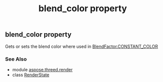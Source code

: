 ﻿---
title: blend_color property
second_title: Aspose.3D for Python via .NET API References
description: 
type: docs
weight: 50
url: /python-net/aspose.threed.render/renderstate/blend_color/
is_root: false
---

## blend_color property


Gets or sets the blend color where used in [BlendFactor.CONSTANT_COLOR](/3d/python-net/aspose.threed.render/blendfactor#CONSTANT_COLOR)

### See Also
* module [aspose.threed.render](../../)
* class [RenderState](/3d/python-net/aspose.threed.render/renderstate)
